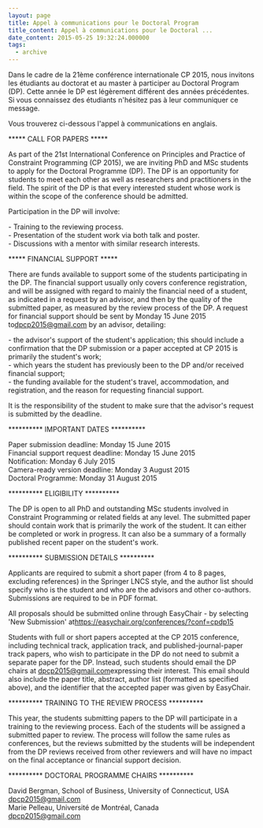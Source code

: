 ```yaml
---
layout: page
title: Appel à communications pour le Doctoral Program
title_content: Appel à communications pour le Doctoral ...
date_content: 2015-05-25 19:32:24.000000
tags:
  - archive
---
```

Dans le cadre de la 21ème conférence internationale CP 2015, nous invitons les
étudiants au doctorat et au master à participer au Doctoral Program (DP).
Cette année le DP est légèrement différent des années précédentes. Si vous
connaissez des étudiants n'hésitez pas à leur communiquer ce message.





Vous trouverez ci-dessous l'appel à communications en anglais.





***** CALL FOR PAPERS *****  
  
As part of the 21st International Conference on Principles and Practice of
Constraint Programming (CP 2015), we are inviting PhD and MSc students to
apply for the Doctoral Programme (DP). The DP is an opportunity for students
to meet each other as well as researchers and practitioners in the field. The
spirit of the DP is that every interested student whose work is within the
scope of the conference should be admitted.  
  
Participation in the DP will involve:  
  
\- Training to the reviewing process.  
\- Presentation of the student work via both talk and poster.  
\- Discussions with a mentor with similar research interests.  
  
***** FINANCIAL SUPPORT *****  
  
There are funds available to support some of the students participating in the
DP. The financial support usually only covers conference registration, and
will be assigned with regard to mainly the financial need of a student, as
indicated in a request by an advisor, and then by the quality of the submitted
paper, as measured by the review process of the DP. A request for financial
support should be sent by Monday 15 June 2015
to[dpcp2015@gmail.com](mailto:dpcp2015@gmail.com) by an advisor, detailing:  
  
\- the advisor's support of the student's application; this should include a
confirmation that the DP submission or a paper accepted at CP 2015 is
primarily the student's work;  
\- which years the student has previously been to the DP and/or received
financial support;  
\- the funding available for the student's travel, accommodation, and
registration, and the reason for requesting financial support.  
  
It is the responsibility of the student to make sure that the advisor's
request is submitted by the deadline.  
  
********** IMPORTANT DATES **********  
  
Paper submission deadline: Monday 15 June 2015  
Financial support request deadline: Monday 15 June 2015  
Notification: Monday 6 July 2015  
Camera-ready version deadline: Monday 3 August 2015  
Doctoral Programme: Monday 31 August 2015  
  
********** ELIGIBILITY **********  
  
The DP is open to all PhD and outstanding MSc students involved in Constraint
Programming or related fields at any level. The submitted paper should contain
work that is primarily the work of the student. It can either be completed or
work in progress. It can also be a summary of a formally published recent
paper on the student's work.  
  
********** SUBMISSION DETAILS **********  
  
Applicants are required to submit a short paper (from 4 to 8 pages, excluding
references) in the Springer LNCS style, and the author list should specify who
is the student and who are the advisors and other co-authors. Submissions are
required to be in PDF format.  
  
All proposals should be submitted online through EasyChair - by selecting 'New
Submission' at<https://easychair.org/conferences/?conf=cpdp15>  
  
Students with full or short papers accepted at the CP 2015 conference,
including technical track, application track, and published-journal-paper
track papers, who wish to participate in the DP do not need to submit a
separate paper for the DP. Instead, such students should email the DP chairs
at [dpcp2015@gmail.com](mailto:dpcp2015@gmail.com)expressing their interest.
This email should also include the paper title, abstract, author list
(formatted as specified above), and the identifier that the accepted paper was
given by EasyChair.  
  
********** TRAINING TO THE REVIEW PROCESS **********  
  
This year, the students submitting papers to the DP will participate in a
training to the reviewing process. Each of the students will be assigned a
submitted paper to review. The process will follow the same rules as
conferences, but the reviews submitted by the students will be independent
from the DP reviews received from other reviewers and will have no impact on
the final acceptance or financial support decision.  
  
********** DOCTORAL PROGRAMME CHAIRS **********  
  
David Bergman, School of Business, University of Connecticut, USA  
[dpcp2015@gmail.com](mailto:dpcp2015@gmail.com)  
Marie Pelleau, Université de Montréal, Canada  
[dpcp2015@gmail.com](mailto:dpcp2015@gmail.com)

